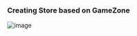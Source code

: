 ### Creating Store based on GameZone

![image](https://github.com/AugustoOmena/ProdutosZone/assets/122471298/f2c21318-aa66-481a-bb94-17e7b84b2646)
